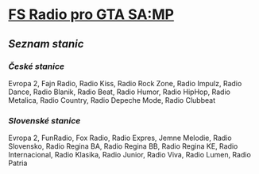 [FS Radio pro GTA SA:MP]()
===========
## _Seznam stanic_
### _České stanice_
Evropa 2, Fajn Radio, Radio Kiss, Radio Rock Zone, Radio Impulz, Radio Dance, Radio Blanik, Radio Beat, Radio Humor, Radio HipHop, Radio Metalica, Radio Country, Radio Depeche Mode, Radio Clubbeat



### _Slovenské stanice_
Evropa 2, FunRadio, Fox Radio, Radio Expres, Jemne Melodie, Radio Slovensko, Radio Regina BA, Radio Regina BB, Radio Regina KE, Radio Internacional, Radio Klasika, Radio Junior, Radio Viva, Radio Lumen, Radio Patria
